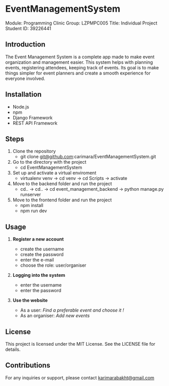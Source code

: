 # EventManagementSystem
Module: Programming Clinic 
Group: LZPMPC005
Title: Individual Project
Student ID: 39226441

## Introduction

The Event Management System is a complete app made to make event organization and management easier. This system helps with planning events, registering attendees, keeping track of events. Its goal is to make things simpler for event planners and create a smooth experience for everyone involved.

## Installation

* Node.js
* npm
* Django Framework
* REST API Framework

## Steps

1) Clone the repository
   * git clone git@github.com:carimara/EventManagementSystem.git
2) Go to the directory with the project
   * cd EventManagementSystem
3) Set up and activate a virtual enviroment
   * virtualenv venv -> cd venv -> cd Scripts -> activate
4) Move to the backend folder and run the project
   * cd.. -> cd.. -> cd event_management_backend -> python manage.py runserver
5) Move to the frontend folder and run the project
   * npm install
   * npm run dev

## Usage

1) **Register a new account**
   * create the username
   * create the password
   * enter the e-mail
   * choose the role: user/organiser
     
2) **Logging into the system**
   * enter the username
   * enter the password

3) **Use the website**
   * As a user:
     *Find a preferable event and choose it !*
   * As an organiser:
     *Add new events*

## License
This project is licensed under the MIT License. See the LICENSE file for details.

## Contributions
For any inquiries or support, please contact karimarabakht@gmail.com
   


